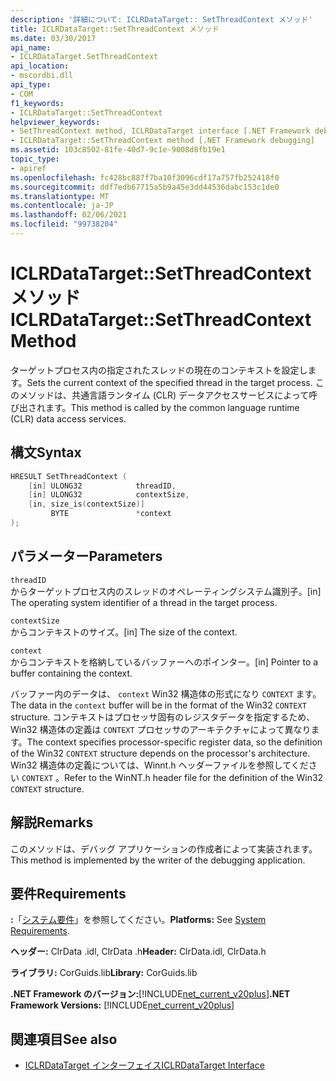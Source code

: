 ```yaml
---
description: '詳細について: ICLRDataTarget:: SetThreadContext メソッド'
title: ICLRDataTarget::SetThreadContext メソッド
ms.date: 03/30/2017
api_name:
- ICLRDataTarget.SetThreadContext
api_location:
- mscordbi.dll
api_type:
- COM
f1_keywords:
- ICLRDataTarget::SetThreadContext
helpviewer_keywords:
- SetThreadContext method, ICLRDataTarget interface [.NET Framework debugging]
- ICLRDataTarget::SetThreadContext method [.NET Framework debugging]
ms.assetid: 103c8502-81fe-40d7-9c1e-9008d8fb19e1
topic_type:
- apiref
ms.openlocfilehash: fc428bc887f7ba10f3096cdf17a757fb252418f0
ms.sourcegitcommit: ddf7edb67715a5b9a45e3dd44536dabc153c1de0
ms.translationtype: MT
ms.contentlocale: ja-JP
ms.lasthandoff: 02/06/2021
ms.locfileid: "99738204"
---
```

# <a name="iclrdatatargetsetthreadcontext-method"></a><span data-ttu-id="09fd3-103">ICLRDataTarget::SetThreadContext メソッド</span><span class="sxs-lookup"><span data-stu-id="09fd3-103">ICLRDataTarget::SetThreadContext Method</span></span>

<span data-ttu-id="09fd3-104">ターゲットプロセス内の指定されたスレッドの現在のコンテキストを設定します。</span><span class="sxs-lookup"><span data-stu-id="09fd3-104">Sets the current context of the specified thread in the target process.</span></span> <span data-ttu-id="09fd3-105">このメソッドは、共通言語ランタイム (CLR) データアクセスサービスによって呼び出されます。</span><span class="sxs-lookup"><span data-stu-id="09fd3-105">This method is called by the common language runtime (CLR) data access services.</span></span>  
  
## <a name="syntax"></a><span data-ttu-id="09fd3-106">構文</span><span class="sxs-lookup"><span data-stu-id="09fd3-106">Syntax</span></span>  
  
```cpp  
HRESULT SetThreadContext (  
    [in] ULONG32            threadID,  
    [in] ULONG32            contextSize,  
    [in, size_is(contextSize)]
         BYTE               *context  
);  
```  
  
## <a name="parameters"></a><span data-ttu-id="09fd3-107">パラメーター</span><span class="sxs-lookup"><span data-stu-id="09fd3-107">Parameters</span></span>  

 `threadID`  
 <span data-ttu-id="09fd3-108">からターゲットプロセス内のスレッドのオペレーティングシステム識別子。</span><span class="sxs-lookup"><span data-stu-id="09fd3-108">[in] The operating system identifier of a thread in the target process.</span></span>  
  
 `contextSize`  
 <span data-ttu-id="09fd3-109">からコンテキストのサイズ。</span><span class="sxs-lookup"><span data-stu-id="09fd3-109">[in] The size of the context.</span></span>  
  
 `context`  
 <span data-ttu-id="09fd3-110">からコンテキストを格納しているバッファーへのポインター。</span><span class="sxs-lookup"><span data-stu-id="09fd3-110">[in] Pointer to a buffer containing the context.</span></span>  
  
 <span data-ttu-id="09fd3-111">バッファー内のデータは、 `context` Win32 構造体の形式になり `CONTEXT` ます。</span><span class="sxs-lookup"><span data-stu-id="09fd3-111">The data in the `context` buffer will be in the format of the Win32 `CONTEXT` structure.</span></span> <span data-ttu-id="09fd3-112">コンテキストはプロセッサ固有のレジスタデータを指定するため、Win32 構造体の定義は `CONTEXT` プロセッサのアーキテクチャによって異なります。</span><span class="sxs-lookup"><span data-stu-id="09fd3-112">The context specifies processor-specific register data, so the definition of the Win32 `CONTEXT` structure depends on the processor's architecture.</span></span> <span data-ttu-id="09fd3-113">Win32 構造体の定義については、Winnt.h ヘッダーファイルを参照してください `CONTEXT` 。</span><span class="sxs-lookup"><span data-stu-id="09fd3-113">Refer to the WinNT.h header file for the definition of the Win32 `CONTEXT` structure.</span></span>  
  
## <a name="remarks"></a><span data-ttu-id="09fd3-114">解説</span><span class="sxs-lookup"><span data-stu-id="09fd3-114">Remarks</span></span>  

 <span data-ttu-id="09fd3-115">このメソッドは、デバッグ アプリケーションの作成者によって実装されます。</span><span class="sxs-lookup"><span data-stu-id="09fd3-115">This method is implemented by the writer of the debugging application.</span></span>  
  
## <a name="requirements"></a><span data-ttu-id="09fd3-116">要件</span><span class="sxs-lookup"><span data-stu-id="09fd3-116">Requirements</span></span>  

 <span data-ttu-id="09fd3-117">**:**「[システム要件](../../get-started/system-requirements.md)」を参照してください。</span><span class="sxs-lookup"><span data-stu-id="09fd3-117">**Platforms:** See [System Requirements](../../get-started/system-requirements.md).</span></span>  
  
 <span data-ttu-id="09fd3-118">**ヘッダー:** ClrData .idl, ClrData .h</span><span class="sxs-lookup"><span data-stu-id="09fd3-118">**Header:** ClrData.idl, ClrData.h</span></span>  
  
 <span data-ttu-id="09fd3-119">**ライブラリ:** CorGuids.lib</span><span class="sxs-lookup"><span data-stu-id="09fd3-119">**Library:** CorGuids.lib</span></span>  
  
 <span data-ttu-id="09fd3-120">**.NET Framework のバージョン:**[!INCLUDE[net_current_v20plus](../../../../includes/net-current-v20plus-md.md)]</span><span class="sxs-lookup"><span data-stu-id="09fd3-120">**.NET Framework Versions:** [!INCLUDE[net_current_v20plus](../../../../includes/net-current-v20plus-md.md)]</span></span>  
  
## <a name="see-also"></a><span data-ttu-id="09fd3-121">関連項目</span><span class="sxs-lookup"><span data-stu-id="09fd3-121">See also</span></span>

- [<span data-ttu-id="09fd3-122">ICLRDataTarget インターフェイス</span><span class="sxs-lookup"><span data-stu-id="09fd3-122">ICLRDataTarget Interface</span></span>](iclrdatatarget-interface.md)

